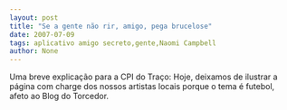 ```yaml
---
layout: post
title: "Se a gente não rir, amigo, pega brucelose"
date: 2007-07-09
tags: aplicativo amigo secreto,gente,Naomi Campbell
author: None
---
```

Uma breve explica&ccedil;&atilde;o para a CPI do Tra&ccedil;o: Hoje, deixamos de ilustrar a p&aacute;gina com charge dos nossos artistas locais porque o tema &eacute; futebol, afeto ao Blog do Torcedor. 